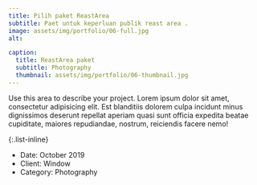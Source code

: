 ```yaml
---
title: Pilih paket ReastArea
subtitle: Paet untuk keperluan publik reast area .
image: assets/img/portfolio/06-full.jpg
alt: 

caption:
  title: ReastArea paket
  subtitle: Photography
  thumbnail: assets/img/portfolio/06-thumbnail.jpg
---
```

Use this area to describe your project. Lorem ipsum dolor sit amet, consectetur adipisicing elit. Est blanditiis dolorem culpa incidunt minus dignissimos deserunt repellat aperiam quasi sunt officia expedita beatae cupiditate, maiores repudiandae, nostrum, reiciendis facere nemo!

{:.list-inline}
- Date: October 2019
- Client: Window
- Category: Photography


